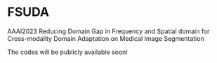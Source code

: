# FSUDA
AAAI2023 Reducing Domain Gap in Frequency and Spatial domain for Cross-modality Domain Adaptation on Medical Image Segmentation


The codes will be publicly available soon!
